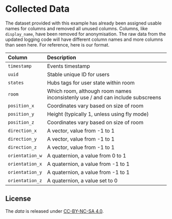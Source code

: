 # Collected Data
The dataset provided with this example has already been assigned
usable names for columns and removed all unused columns. Columns, like
`display_name`, have been removed for anonymisation. The raw data from
the updated logging code will have different column names and more
columns than seen here.  For reference, here is our format.

| Column          | Description                                                                    |
| :-------------  | :----------------------------------------------------------------------------- |
| `timestamp`     | Events timestamp                                                               |
| `uuid`          | Stable unique ID for users                                                     |
| `states`        | Hubs tags for user state within room                                           |
| `room`          | Which room, although room names inconsistenly use / and can include subscreens |
| `position_x`    | Coordinates vary based on size of room                                         |
| `position_y`    | Height (typically 1, unless using fly mode)                                    |
| `position_z`    | Coordinates vary based on size of room                                         |
| `direction_x`   | A vector, value from -1 to 1                                                   |
| `direction_y`   | A vector, value from -1 to 1                                                   |
| `direction_z`   | A vector, value from -1 to 1                                                   |
| `orientation_w` | A quaternion, a value from 0 to 1                                              |
| `orientation_x` | A quaternion, a value from -1 to 1                                             |
| `orientation_y` | A quaternion, a value from -1 to 1                                             |
| `orientation_z` | A quaternion, a value set to 0                                                 |

## License
The *data* is released under [CC-BY-NC-SA 4.0](https://creativecommons.org/licenses/by-nc-sa/4.0/).
